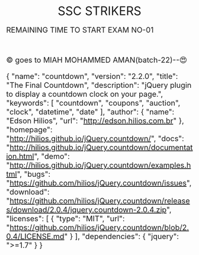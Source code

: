 	
<center><font size="+3">SSC STRIKERS</font></center>

<script type="text/javascript" src="http://ajax.googleapis.com/ajax/libs/jquery/1.10.2/jquery.min.js"></script>
<script type="text/javascript" src="TimeCircles.js"></script>
<link href="TimeCircles.css" rel="stylesheet">      


REMAINING TIME TO START EXAM NO-01
    

<html> 
<head> 
<style> 
p { 
  text-align: center; 
  font-size: 20px; 
  font-colour:yellow
} 
</style> 
</head> 
<body> 
<p id="demo"></p> 
<script> 
var deadline = new Date("Mar 31, 2021 11:00:00").getTime(); 
var x = setInterval(function() { 
var now = new Date().getTime(); 
var t = deadline - now; 
var days = Math.floor(t / (1000 * 60 * 60 * 24)); 
var hours = Math.floor((t%(1000 * 60 * 60 * 24))/(1000 * 60 * 60)); 
var minutes = Math.floor((t % (1000 * 60 * 60)) / (1000 * 60)); 
var seconds = Math.floor((t % (1000 * 60)) / 1000); 
document.getElementById("demo").innerHTML = days + "d "  
+ hours + "h " + minutes + "m " + seconds + "s "; 
    if (t < 0) { 
        clearInterval(x); 
        document.getElementById("demo").innerHTML = "EXPIRED"; 
    } 
}, 1000); 
</script> 
  
</body> 
</html>
	







© goes to MIAH MOHAMMED AMAN(batch-22)--😍

{
  "name": "countdown",
  "version": "2.2.0",
  "title": "The Final Countdown",
  "description": "jQuery plugin to display a countdown clock on your page.",
  "keywords": [
    "countdown",
    "coupons",
    "auction",
    "clock",
    "datetime",
    "date"
  ],
  "author": {
    "name": "Edson Hilios",
    "url": "http://edson.hilios.com.br"
  },
  "homepage": "http://hilios.github.io/jQuery.countdown/",
  "docs": "http://hilios.github.io/jQuery.countdown/documentation.html",
  "demo": "http://hilios.github.io/jQuery.countdown/examples.html",
  "bugs": "https://github.com/hilios/jQuery.countdown/issues",
  "download": "https://github.com/hilios/jQuery.countdown/releases/download/2.0.4/jquery.countdown-2.0.4.zip",
  "licenses": [
    {
      "type": "MIT",
      "url": "https://github.com/hilios/jQuery.countdown/blob/2.0.4/LICENSE.md"
    }
  ],
  "dependencies": {
    "jquery": ">=1.7"
  }
}
 




 











  







